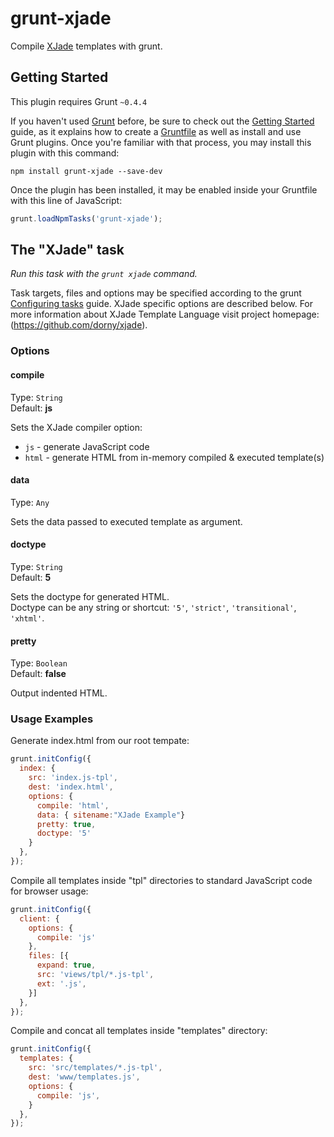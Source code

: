# grunt-xjade

Compile [XJade](https://github.com/dorny/xjade) templates with grunt.

## Getting Started
This plugin requires Grunt `~0.4.4`

If you haven't used [Grunt](http://gruntjs.com/) before, be sure to check out the [Getting Started](http://gruntjs.com/getting-started) guide, as it explains how to create a [Gruntfile](http://gruntjs.com/sample-gruntfile) as well as install and use Grunt plugins. Once you're familiar with that process, you may install this plugin with this command:

```shell
npm install grunt-xjade --save-dev
```

Once the plugin has been installed, it may be enabled inside your Gruntfile with this line of JavaScript:

```js
grunt.loadNpmTasks('grunt-xjade');
```

## The "XJade" task
_Run this task with the `grunt xjade` command._

Task targets, files and options may be specified according to the grunt [Configuring tasks](http://gruntjs.com/configuring-tasks) guide.
XJade specific options are described below.
For more information about XJade Template Language visit project homepage: (https://github.com/dorny/xjade).

### Options

#### compile
Type: `String`  
Default: **js**

Sets the XJade compiler option:  
* `js` - generate JavaScript code  
* `html` - generate HTML from in-memory compiled & executed template\(s\)  


#### data
Type: `Any`

Sets the data passed to executed template as argument.


#### doctype
Type: `String`  
Default: **5**

Sets the doctype for generated HTML.  
Doctype can be any string or shortcut:  `'5'`, `'strict'`, `'transitional'`, `'xhtml'`.


#### pretty
Type: `Boolean`  
Default: **false**

Output indented HTML.

### Usage Examples

Generate index.html from our root tempate:

```js
grunt.initConfig({
  index: {
    src: 'index.js-tpl',
    dest: 'index.html',
    options: {
      compile: 'html',
      data: { sitename:"XJade Example"}
      pretty: true,
      doctype: '5'
    }
  },
});
```

Compile all templates inside "tpl" directories to standard JavaScript code for browser usage:

```js
grunt.initConfig({
  client: {
    options: {
      compile: 'js'
    },
    files: [{
      expand: true,
      src: 'views/tpl/*.js-tpl',
      ext: '.js',
    }]
  },
});
```

Compile and concat all templates inside "templates" directory:

```js
grunt.initConfig({
  templates: {
    src: 'src/templates/*.js-tpl',
    dest: 'www/templates.js',
    options: {
      compile: 'js',
    }
  },
});
```

